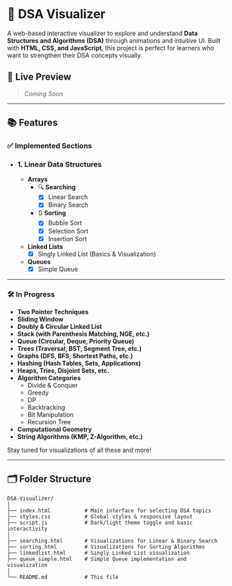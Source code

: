 # 🧠 DSA Visualizer

A web-based interactive visualizer to explore and understand **Data Structures and Algorithms (DSA)** through animations and intuitive UI. Built with **HTML, CSS, and JavaScript**, this project is perfect for learners who want to strengthen their DSA concepts visually.

## 🚀 Live Preview

> _Coming Soon_

---

## 📚 Features

### ✅ Implemented Sections

- ### **1. Linear Data Structures**
  - **Arrays**
    - 🔍 **Searching**
      - [x] Linear Search
      - [x] Binary Search
    - 🔃 **Sorting**
      - [x] Bubble Sort
      - [x] Selection Sort
      - [x] Insertion Sort
  - **Linked Lists**
    - [x] Singly Linked List (Basics & Visualization)
  - **Queues**
    - [x] Simple Queue

---

### 🛠️ In Progress

- **Two Pointer Techniques**
- **Sliding Window**
- **Doubly & Circular Linked List**
- **Stack (with Parenthesis Matching, NGE, etc.)**
- **Queue (Circular, Deque, Priority Queue)**
- **Trees (Traversal, BST, Segment Tree, etc.)**
- **Graphs (DFS, BFS, Shortest Paths, etc.)**
- **Hashing (Hash Tables, Sets, Applications)**
- **Heaps, Tries, Disjoint Sets, etc.**
- **Algorithm Categories**
  - Divide & Conquer
  - Greedy
  - DP
  - Backtracking
  - Bit Manipulation
  - Recursion Tree
- **Computational Geometry**
- **String Algorithms (KMP, Z-Algorithm, etc.)**

Stay tuned for visualizations of all these and more!

---

## 🗂️ Folder Structure

```plaintext
DSA-Visualizer/
│
├── index.html           # Main interface for selecting DSA topics
├── styles.css           # Global styles & responsive layout
├── script.js            # Dark/light theme toggle and basic interactivity
│
├── searching.html       # Visualizations for Linear & Binary Search
├── sorting.html         # Visualizations for Sorting Algorithms
├── linkedlist.html      # Singly Linked List visualization
├── queue_simple.html    # Simple Queue implementation and visualization
│
└── README.md            # This file

```
